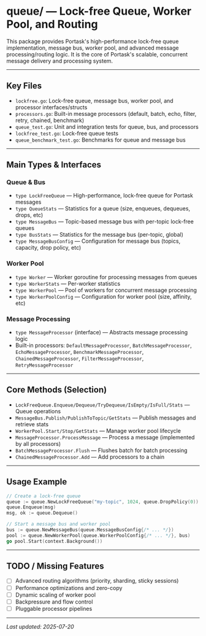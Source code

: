 # queue/ — Lock-free Queue, Worker Pool, and Routing

This package provides Portask's high-performance lock-free queue implementation, message bus, worker pool, and advanced message processing/routing logic. It is the core of Portask's scalable, concurrent message delivery and processing system.

---

## Key Files
- `lockfree.go`: Lock-free queue, message bus, worker pool, and processor interfaces/structs
- `processors.go`: Built-in message processors (default, batch, echo, filter, retry, chained, benchmark)
- `queue_test.go`: Unit and integration tests for queue, bus, and processors
- `lockfree_test.go`: Lock-free queue tests
- `queue_benchmark_test.go`: Benchmarks for queue and message bus

---

## Main Types & Interfaces

### Queue & Bus
- `type LockFreeQueue` — High-performance, lock-free queue for Portask messages
- `type QueueStats` — Statistics for a queue (size, enqueues, dequeues, drops, etc)
- `type MessageBus` — Topic-based message bus with per-topic lock-free queues
- `type BusStats` — Statistics for the message bus (per-topic, global)
- `type MessageBusConfig` — Configuration for message bus (topics, capacity, drop policy, etc)

### Worker Pool
- `type Worker` — Worker goroutine for processing messages from queues
- `type WorkerStats` — Per-worker statistics
- `type WorkerPool` — Pool of workers for concurrent message processing
- `type WorkerPoolConfig` — Configuration for worker pool (size, affinity, etc)

### Message Processing
- `type MessageProcessor` (interface) — Abstracts message processing logic
- Built-in processors: `DefaultMessageProcessor`, `BatchMessageProcessor`, `EchoMessageProcessor`, `BenchmarkMessageProcessor`, `ChainedMessageProcessor`, `FilterMessageProcessor`, `RetryMessageProcessor`

---

## Core Methods (Selection)
- `LockFreeQueue.Enqueue/Dequeue/TryDequeue/IsEmpty/IsFull/Stats` — Queue operations
- `MessageBus.Publish/PublishToTopic/GetStats` — Publish messages and retrieve stats
- `WorkerPool.Start/Stop/GetStats` — Manage worker pool lifecycle
- `MessageProcessor.ProcessMessage` — Process a message (implemented by all processors)
- `BatchMessageProcessor.Flush` — Flushes batch for batch processing
- `ChainedMessageProcessor.Add` — Add processors to a chain

---

## Usage Example
```go
// Create a lock-free queue
queue := queue.NewLockFreeQueue("my-topic", 1024, queue.DropPolicy(0))
queue.Enqueue(msg)
msg, ok := queue.Dequeue()

// Start a message bus and worker pool
bus := queue.NewMessageBus(queue.MessageBusConfig{/* ... */})
pool := queue.NewWorkerPool(queue.WorkerPoolConfig{/* ... */}, bus)
go pool.Start(context.Background())
```

---

## TODO / Missing Features
- [ ] Advanced routing algorithms (priority, sharding, sticky sessions)
- [ ] Performance optimizations and zero-copy
- [ ] Dynamic scaling of worker pool
- [ ] Backpressure and flow control
- [ ] Pluggable processor pipelines

---

_Last updated: 2025-07-20_
